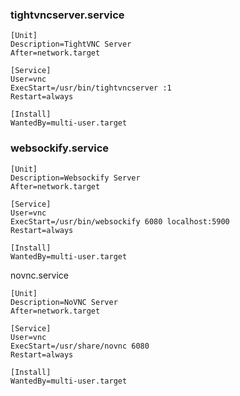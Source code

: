 ### tightvncserver.service
```
[Unit]
Description=TightVNC Server
After=network.target

[Service]
User=vnc
ExecStart=/usr/bin/tightvncserver :1
Restart=always

[Install]
WantedBy=multi-user.target
```

### websockify.service
```
[Unit]
Description=Websockify Server
After=network.target

[Service]
User=vnc
ExecStart=/usr/bin/websockify 6080 localhost:5900
Restart=always

[Install]
WantedBy=multi-user.target
```


novnc.service
```
[Unit]
Description=NoVNC Server
After=network.target

[Service]
User=vnc
ExecStart=/usr/share/novnc 6080
Restart=always

[Install]
WantedBy=multi-user.target
```
